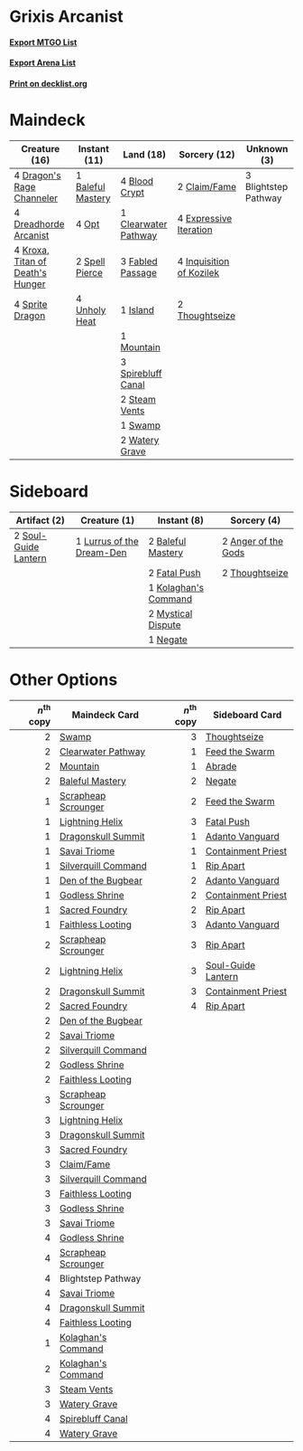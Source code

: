 # Grixis Arcanist

#### [Export MTGO List](../collection/Grixis%20Arcanist/Grixis%20Arcanist.txt)
#### [Export Arena List](../collection/Grixis%20Arcanist/Grixis%20Arcanist_arena.txt)
#### [Print on decklist.org](http://decklist.org/?deckmain=1%09Baleful%20Mastery%0A3%09Blightstep%20Pathway%0A4%09Blood%20Crypt%0A2%09Claim/Fame%0A1%09Clearwater%20Pathway%0A4%09Dragon's%20Rage%20Channeler%0A4%09Dreadhorde%20Arcanist%0A4%09Expressive%20Iteration%0A3%09Fabled%20Passage%0A4%09Inquisition%20of%20Kozilek%0A1%09Island%0A4%09Kroxa,%20Titan%20of%20Death's%20Hunger%0A1%09Mountain%0A4%09Opt%0A2%09Spell%20Pierce%0A3%09Spirebluff%20Canal%0A4%09Sprite%20Dragon%0A2%09Steam%20Vents%0A1%09Swamp%0A2%09Thoughtseize%0A4%09Unholy%20Heat%0A2%09Watery%20Grave&deckside=2%09Anger%20of%20the%20Gods%0A2%09Baleful%20Mastery%0A2%09Fatal%20Push%0A1%09Kolaghan's%20Command%0A1%09Lurrus%20of%20the%20Dream-Den%0A2%09Mystical%20Dispute%0A1%09Negate%0A2%09Soul-Guide%20Lantern%0A2%09Thoughtseize)
# Maindeck

|                                               Creature (16)                                               |                                        Instant (11)                                        |                                           Land (18)                                           |                                           Sorcery (12)                                            |    Unknown (3)     |
|-----------------------------------------------------------------------------------------------------------|--------------------------------------------------------------------------------------------|-----------------------------------------------------------------------------------------------|---------------------------------------------------------------------------------------------------|--------------------|
|4 [Dragon's Rage Channeler](http://gatherer.wizards.com/Pages/Card/Details.aspx?multiverseid=522197)       |1 [Baleful Mastery](http://gatherer.wizards.com/Pages/Card/Details.aspx?multiverseid=513541)|4 [Blood Crypt](http://gatherer.wizards.com/Pages/Card/Details.aspx?multiverseid=97102)        |2 [Claim/Fame](http://gatherer.wizards.com/Pages/Card/Details.aspx?multiverseid=430839)            |3 Blightstep Pathway|
|4 [Dreadhorde Arcanist](http://gatherer.wizards.com/Pages/Card/Details.aspx?multiverseid=461052)           |4 [Opt](http://gatherer.wizards.com/Pages/Card/Details.aspx?multiverseid=442948)            |1 [Clearwater Pathway](http://gatherer.wizards.com/Pages/Card/Details.aspx?multiverseid=491913)|4 [Expressive Iteration](http://gatherer.wizards.com/Pages/Card/Details.aspx?multiverseid=513678)  |                    |
|4 [Kroxa, Titan of Death's Hunger](http://gatherer.wizards.com/Pages/Card/Details.aspx?multiverseid=476472)|2 [Spell Pierce](http://gatherer.wizards.com/Pages/Card/Details.aspx?multiverseid=425876)   |3 [Fabled Passage](http://gatherer.wizards.com/Pages/Card/Details.aspx?multiverseid=473206)    |4 [Inquisition of Kozilek](http://gatherer.wizards.com/Pages/Card/Details.aspx?multiverseid=416897)|                    |
|4 [Sprite Dragon](http://gatherer.wizards.com/Pages/Card/Details.aspx?multiverseid=479731)                 |4 [Unholy Heat](http://gatherer.wizards.com/Pages/Card/Details.aspx?multiverseid=522221)    |1 [Island](http://gatherer.wizards.com/Pages/Card/Details.aspx?multiverseid=439857)            |2 [Thoughtseize](http://gatherer.wizards.com/Pages/Card/Details.aspx?multiverseid=438676)          |                    |
|                                                                                                           |                                                                                            |1 [Mountain](http://gatherer.wizards.com/Pages/Card/Details.aspx?multiverseid=439859)          |                                                                                                   |                    |
|                                                                                                           |                                                                                            |3 [Spirebluff Canal](http://gatherer.wizards.com/Pages/Card/Details.aspx?multiverseid=417822)  |                                                                                                   |                    |
|                                                                                                           |                                                                                            |2 [Steam Vents](http://gatherer.wizards.com/Pages/Card/Details.aspx?multiverseid=405109)       |                                                                                                   |                    |
|                                                                                                           |                                                                                            |1 [Swamp](http://gatherer.wizards.com/Pages/Card/Details.aspx?multiverseid=439858)             |                                                                                                   |                    |
|                                                                                                           |                                                                                            |2 [Watery Grave](http://gatherer.wizards.com/Pages/Card/Details.aspx?multiverseid=405114)      |                                                                                                   |                    |


# Sideboard

|                                         Artifact (2)                                          |                                            Creature (1)                                            |                                          Instant (8)                                          |                                         Sorcery (4)                                          |
|-----------------------------------------------------------------------------------------------|----------------------------------------------------------------------------------------------------|-----------------------------------------------------------------------------------------------|----------------------------------------------------------------------------------------------|
|2 [Soul-Guide Lantern](http://gatherer.wizards.com/Pages/Card/Details.aspx?multiverseid=476488)|1 [Lurrus of the Dream-Den](http://gatherer.wizards.com/Pages/Card/Details.aspx?multiverseid=479746)|2 [Baleful Mastery](http://gatherer.wizards.com/Pages/Card/Details.aspx?multiverseid=513541)   |2 [Anger of the Gods](http://gatherer.wizards.com/Pages/Card/Details.aspx?multiverseid=438682)|
|                                                                                               |                                                                                                    |2 [Fatal Push](http://gatherer.wizards.com/Pages/Card/Details.aspx?multiverseid=423724)        |2 [Thoughtseize](http://gatherer.wizards.com/Pages/Card/Details.aspx?multiverseid=438676)     |
|                                                                                               |                                                                                                    |1 [Kolaghan's Command](http://gatherer.wizards.com/Pages/Card/Details.aspx?multiverseid=394613)|                                                                                              |
|                                                                                               |                                                                                                    |2 [Mystical Dispute](http://gatherer.wizards.com/Pages/Card/Details.aspx?multiverseid=473020)  |                                                                                              |
|                                                                                               |                                                                                                    |1 [Negate](http://gatherer.wizards.com/Pages/Card/Details.aspx?multiverseid=423707)            |                                                                                              |


# Other Options

|*n*<sup>th</sup> copy|                                        Maindeck Card                                         |*n*<sup>th</sup> copy|                                       Sideboard Card                                        |
|--------------------:|----------------------------------------------------------------------------------------------|--------------------:|---------------------------------------------------------------------------------------------|
|                    2|[Swamp](http://gatherer.wizards.com/Pages/Card/Details.aspx?multiverseid=439858)              |                    3|[Thoughtseize](http://gatherer.wizards.com/Pages/Card/Details.aspx?multiverseid=438676)      |
|                    2|[Clearwater Pathway](http://gatherer.wizards.com/Pages/Card/Details.aspx?multiverseid=491913) |                    1|[Feed the Swarm](http://gatherer.wizards.com/Pages/Card/Details.aspx?multiverseid=491737)    |
|                    2|[Mountain](http://gatherer.wizards.com/Pages/Card/Details.aspx?multiverseid=439859)           |                    1|[Abrade](http://gatherer.wizards.com/Pages/Card/Details.aspx?multiverseid=430772)            |
|                    2|[Baleful Mastery](http://gatherer.wizards.com/Pages/Card/Details.aspx?multiverseid=513541)    |                    2|[Negate](http://gatherer.wizards.com/Pages/Card/Details.aspx?multiverseid=423707)            |
|                    1|[Scrapheap Scrounger](http://gatherer.wizards.com/Pages/Card/Details.aspx?multiverseid=417804)|                    2|[Feed the Swarm](http://gatherer.wizards.com/Pages/Card/Details.aspx?multiverseid=491737)    |
|                    1|[Lightning Helix](http://gatherer.wizards.com/Pages/Card/Details.aspx?multiverseid=249386)    |                    3|[Fatal Push](http://gatherer.wizards.com/Pages/Card/Details.aspx?multiverseid=423724)        |
|                    1|[Dragonskull Summit](http://gatherer.wizards.com/Pages/Card/Details.aspx?multiverseid=420909) |                    1|[Adanto Vanguard](http://gatherer.wizards.com/Pages/Card/Details.aspx?multiverseid=435152)   |
|                    1|[Savai Triome](http://gatherer.wizards.com/Pages/Card/Details.aspx?multiverseid=479773)       |                    1|[Containment Priest](http://gatherer.wizards.com/Pages/Card/Details.aspx?multiverseid=389470)|
|                    1|[Silverquill Command](http://gatherer.wizards.com/Pages/Card/Details.aspx?multiverseid=513724)|                    1|[Rip Apart](http://gatherer.wizards.com/Pages/Card/Details.aspx?multiverseid=513717)         |
|                    1|[Den of the Bugbear](http://gatherer.wizards.com/Pages/Card/Details.aspx?multiverseid=527541) |                    2|[Adanto Vanguard](http://gatherer.wizards.com/Pages/Card/Details.aspx?multiverseid=435152)   |
|                    1|[Godless Shrine](http://gatherer.wizards.com/Pages/Card/Details.aspx?multiverseid=405099)     |                    2|[Containment Priest](http://gatherer.wizards.com/Pages/Card/Details.aspx?multiverseid=389470)|
|                    1|[Sacred Foundry](http://gatherer.wizards.com/Pages/Card/Details.aspx?multiverseid=405106)     |                    2|[Rip Apart](http://gatherer.wizards.com/Pages/Card/Details.aspx?multiverseid=513717)         |
|                    1|[Faithless Looting](http://gatherer.wizards.com/Pages/Card/Details.aspx?multiverseid=389512)  |                    3|[Adanto Vanguard](http://gatherer.wizards.com/Pages/Card/Details.aspx?multiverseid=435152)   |
|                    2|[Scrapheap Scrounger](http://gatherer.wizards.com/Pages/Card/Details.aspx?multiverseid=417804)|                    3|[Rip Apart](http://gatherer.wizards.com/Pages/Card/Details.aspx?multiverseid=513717)         |
|                    2|[Lightning Helix](http://gatherer.wizards.com/Pages/Card/Details.aspx?multiverseid=249386)    |                    3|[Soul-Guide Lantern](http://gatherer.wizards.com/Pages/Card/Details.aspx?multiverseid=476488)|
|                    2|[Dragonskull Summit](http://gatherer.wizards.com/Pages/Card/Details.aspx?multiverseid=420909) |                    3|[Containment Priest](http://gatherer.wizards.com/Pages/Card/Details.aspx?multiverseid=389470)|
|                    2|[Sacred Foundry](http://gatherer.wizards.com/Pages/Card/Details.aspx?multiverseid=405106)     |                    4|[Rip Apart](http://gatherer.wizards.com/Pages/Card/Details.aspx?multiverseid=513717)         |
|                    2|[Den of the Bugbear](http://gatherer.wizards.com/Pages/Card/Details.aspx?multiverseid=527541) |                     |                                                                                             |
|                    2|[Savai Triome](http://gatherer.wizards.com/Pages/Card/Details.aspx?multiverseid=479773)       |                     |                                                                                             |
|                    2|[Silverquill Command](http://gatherer.wizards.com/Pages/Card/Details.aspx?multiverseid=513724)|                     |                                                                                             |
|                    2|[Godless Shrine](http://gatherer.wizards.com/Pages/Card/Details.aspx?multiverseid=405099)     |                     |                                                                                             |
|                    2|[Faithless Looting](http://gatherer.wizards.com/Pages/Card/Details.aspx?multiverseid=389512)  |                     |                                                                                             |
|                    3|[Scrapheap Scrounger](http://gatherer.wizards.com/Pages/Card/Details.aspx?multiverseid=417804)|                     |                                                                                             |
|                    3|[Lightning Helix](http://gatherer.wizards.com/Pages/Card/Details.aspx?multiverseid=249386)    |                     |                                                                                             |
|                    3|[Dragonskull Summit](http://gatherer.wizards.com/Pages/Card/Details.aspx?multiverseid=420909) |                     |                                                                                             |
|                    3|[Sacred Foundry](http://gatherer.wizards.com/Pages/Card/Details.aspx?multiverseid=405106)     |                     |                                                                                             |
|                    3|[Claim/Fame](http://gatherer.wizards.com/Pages/Card/Details.aspx?multiverseid=430839)         |                     |                                                                                             |
|                    3|[Silverquill Command](http://gatherer.wizards.com/Pages/Card/Details.aspx?multiverseid=513724)|                     |                                                                                             |
|                    3|[Faithless Looting](http://gatherer.wizards.com/Pages/Card/Details.aspx?multiverseid=389512)  |                     |                                                                                             |
|                    3|[Godless Shrine](http://gatherer.wizards.com/Pages/Card/Details.aspx?multiverseid=405099)     |                     |                                                                                             |
|                    3|[Savai Triome](http://gatherer.wizards.com/Pages/Card/Details.aspx?multiverseid=479773)       |                     |                                                                                             |
|                    4|[Godless Shrine](http://gatherer.wizards.com/Pages/Card/Details.aspx?multiverseid=405099)     |                     |                                                                                             |
|                    4|[Scrapheap Scrounger](http://gatherer.wizards.com/Pages/Card/Details.aspx?multiverseid=417804)|                     |                                                                                             |
|                    4|Blightstep Pathway                                                                            |                     |                                                                                             |
|                    4|[Savai Triome](http://gatherer.wizards.com/Pages/Card/Details.aspx?multiverseid=479773)       |                     |                                                                                             |
|                    4|[Dragonskull Summit](http://gatherer.wizards.com/Pages/Card/Details.aspx?multiverseid=420909) |                     |                                                                                             |
|                    4|[Faithless Looting](http://gatherer.wizards.com/Pages/Card/Details.aspx?multiverseid=389512)  |                     |                                                                                             |
|                    1|[Kolaghan's Command](http://gatherer.wizards.com/Pages/Card/Details.aspx?multiverseid=394613) |                     |                                                                                             |
|                    2|[Kolaghan's Command](http://gatherer.wizards.com/Pages/Card/Details.aspx?multiverseid=394613) |                     |                                                                                             |
|                    3|[Steam Vents](http://gatherer.wizards.com/Pages/Card/Details.aspx?multiverseid=405109)        |                     |                                                                                             |
|                    3|[Watery Grave](http://gatherer.wizards.com/Pages/Card/Details.aspx?multiverseid=405114)       |                     |                                                                                             |
|                    4|[Spirebluff Canal](http://gatherer.wizards.com/Pages/Card/Details.aspx?multiverseid=417822)   |                     |                                                                                             |
|                    4|[Watery Grave](http://gatherer.wizards.com/Pages/Card/Details.aspx?multiverseid=405114)       |                     |                                                                                             |


